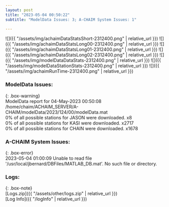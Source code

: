```yaml
---
layout: post
title: "2023-05-04 00:50:22"
subtitle: "ModelData Issues: 3; A-CHAIM System Issues: 1"

---
```


![]({{ "/assets/img/achaimDataStatsShort-2312400.png" | relative_url }})
![]({{ "/assets/img/achaimDataStatsLong00-2312400.png" | relative_url }})
![]({{ "/assets/img/achaimDataStatsLong01-2312400.png" | relative_url }})
![]({{ "/assets/img/achaimDataStatsLong02-2312400.png" | relative_url }})
![]({{ "/assets/img/modelDataDataStats-2312400.png" | relative_url }})
![]({{ "/assets/img/modelDataStationStats-2312400.png" | relative_url }})
![]({{ "/assets/img/achaimRunTime-2312400.png" | relative_url }})


### ModelData Issues:  
  
{: .box-warning}  
 ModelData report for 04-May-2023 00:50:08   
 /home/chaim/ACHAIM_SERVER/A-CHAIM/modelData/2023/124/00/modelData.mat   
 0% of all possible stations for JASON were downloaded. x8   
 0% of all possible stations for KASI were downloaded. x2717   
 0% of all possible stations for CHAIN were downloaded. x1678   
  
### A-CHAIM System Issues:  
  
{: .box-error}  
2023-05-04 01:00:09 Unable to read file '/usr/local/jbernard/DBFiles/MATLAB_DB.mat'. No such file or directory.  

### Logs:  
  
{: .box-note}  
[Logs.zip]({{ "/assets/other/logs.zip" | relative_url }})  
[Log Info]({{ "/logInfo" | relative_url }})  
